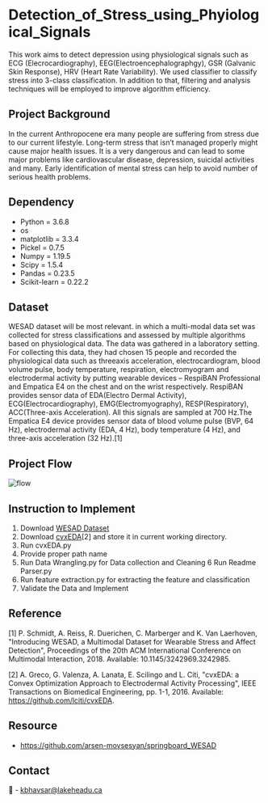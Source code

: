 
# Detection_of_Stress_using_Phyiological_Signals
This work aims to detect depression using physiological signals such as ECG (Elecrocardiography), EEG(Electroencephalographgy), GSR (Galvanic Skin Response), HRV (Heart Rate Variability). We used classifier to classify stress into 3-class classification. In addition to that, filtering and analysis techniques will be employed to improve algorithm efficiency.

## Project Background
In the current Anthropocene era many people are suffering from stress due to our current lifestyle. Long-term stress that isn’t managed properly might cause major health issues. It is a very dangerous and can lead to some major problems like cardiovascular disease, depression, suicidal activities and many. Early identification of mental stress can help to avoid number of serious health problems.

## Dependency
- Python = 3.6.8
- os
- matplotlib = 3.3.4
- Pickel = 0.7.5
- Numpy = 1.19.5
- Scipy = 1.5.4
- Pandas = 0.23.5
- Scikit-learn = 0.22.2

## Dataset
WESAD dataset will be most relevant. in which a multi-modal data set was collected for stress classifications and assessed by multiple algorithms based on physiological data. The data was gathered in a laboratory setting. For collecting this data, they had chosen 15 people and recorded the physiological data such as threeaxis acceleration, electrocardiogram, blood volume pulse, body temperature, respiration, electromyogram and electrodermal activity by putting wearable devices – RespiBAN Professional and Empatica E4 on the chest and on the wrist respectively. RespiBAN provides sensor data of EDA(Electro Dermal Activity), ECG(Electrocardiography), EMG(Electromyography), RESP(Respiratory), ACC(Three-axis Acceleration). All this signals are sampled at 700 Hz.The Empatica E4 device provides sensor data of blood volume pulse (BVP, 64 Hz), electrodermal activity (EDA, 4 Hz), body temperature (4 Hz), and three-axis acceleration (32 Hz).[1]

## Project Flow
![flow](https://user-images.githubusercontent.com/88844422/129226095-3af53df2-df46-4b21-afa6-4db910066816.PNG)

## Instruction to Implement
1.	Download [WESAD Dataset](https://archive.ics.uci.edu/ml/datasets/WESAD+%28Wearable+Stress+and+Affect+Detection%29)
2.	Download [cvxEDA](https://github.com/lciti/cvxEDA)[2] and store it in current working directory.
3.	Run cvxEDA.py
4.	Provide proper path name 
5.	Run Data Wrangling.py for Data collection and Cleaning
6	  Run Readme Parser.py
7.	Run feature extraction.py for extracting the feature and classification
8.	Validate the Data and Implement

## Reference
[1] P. Schmidt, A. Reiss, R. Duerichen, C. Marberger and K. Van Laerhoven, "Introducing WESAD, a Multimodal Dataset for Wearable Stress and Affect Detection", Proceedings of the 20th ACM International Conference on Multimodal Interaction, 2018. Available: 10.1145/3242969.3242985.

[2] A. Greco, G. Valenza, A. Lanata, E. Scilingo and L. Citi, "cvxEDA: a Convex Optimization Approach to Electrodermal Activity Processing", IEEE Transactions on Biomedical Engineering, pp. 1-1, 2016. Available: https://github.com/lciti/cvxEDA.

## Resource
- https://github.com/arsen-movsesyan/springboard_WESAD

## Contact
:e-mail: - kbhavsar@lakeheadu.ca

